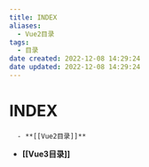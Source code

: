 ```yaml
---
title: INDEX
aliases:
  - Vue2目录
tags:
  - 目录
date created: 2022-12-08 14:29:24
date updated: 2022-12-08 14:29:24
---
```


# INDEX

      - **[[Vue2目录]]**
- **[[Vue3目录]]**
